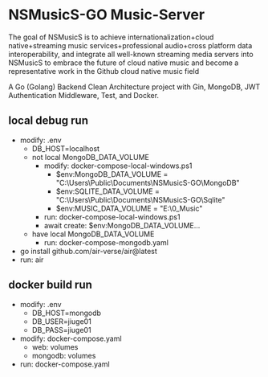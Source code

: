 # NSMusicS-GO Music-Server
The goal of NSMusicS is to achieve internationalization+cloud native+streaming music services+professional audio+cross platform data interoperability, and integrate all well-known streaming media servers into NSMusicS to embrace the future of cloud native music and become a representative work in the Github cloud native music field

A Go (Golang) Backend Clean Architecture project with Gin, MongoDB, JWT Authentication Middleware, Test, and Docker.

## local debug run
 - modify: .env
   - DB_HOST=localhost
   - not local MongoDB_DATA_VOLUME
     - modify: docker-compose-local-windows.ps1 
       - $env:MongoDB_DATA_VOLUME = "C:\Users\Public\Documents\NSMusicS-GO\MongoDB"
       - $env:SQLITE_DATA_VOLUME = "C:\Users\Public\Documents\NSMusicS-GO\Sqlite"
       - $env:MUSIC_DATA_VOLUME = "E:\0_Music"
     - run: docker-compose-local-windows.ps1
     - await create: $env:MongoDB_DATA_VOLUME...
   - have local MongoDB_DATA_VOLUME
     - run: docker-compose-mongodb.yaml
 - go install github.com/air-verse/air@latest
 - run: air
   
## docker build run
 - modify: .env
   - DB_HOST=mongodb
   - DB_USER=jiuge01
   - DB_PASS=jiuge01
 - modify: docker-compose.yaml
   - web: volumes
   - mongodb: volumes
 - run: docker-compose.yaml